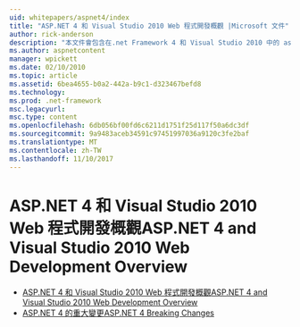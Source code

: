```yaml
---
uid: whitepapers/aspnet4/index
title: "ASP.NET 4 和 Visual Studio 2010 Web 程式開發概觀 |Microsoft 文件"
author: rick-anderson
description: "本文件會包含在.net Framework 4 和 Visual Studio 2010 中的 asp.net 提供許多新功能的概觀。"
ms.author: aspnetcontent
manager: wpickett
ms.date: 02/10/2010
ms.topic: article
ms.assetid: 6bea4655-b0a2-442a-b9c1-d323467befd8
ms.technology: 
ms.prod: .net-framework
msc.legacyurl: 
msc.type: content
ms.openlocfilehash: 6db056bf00fd6c6211d1751f25d117f50a6dc3df
ms.sourcegitcommit: 9a9483aceb34591c97451997036a9120c3fe2baf
ms.translationtype: MT
ms.contentlocale: zh-TW
ms.lasthandoff: 11/10/2017
---
```

<a name="aspnet-4-and-visual-studio-2010-web-development-overview"></a><span data-ttu-id="785d3-103">ASP.NET 4 和 Visual Studio 2010 Web 程式開發概觀</span><span class="sxs-lookup"><span data-stu-id="785d3-103">ASP.NET 4 and Visual Studio 2010 Web Development Overview</span></span>
====================
- [<span data-ttu-id="785d3-104">ASP.NET 4 和 Visual Studio 2010 Web 程式開發概觀</span><span class="sxs-lookup"><span data-stu-id="785d3-104">ASP.NET 4 and Visual Studio 2010 Web Development Overview</span></span>](overview.md)
- [<span data-ttu-id="785d3-105">ASP.NET 4 的重大變更</span><span class="sxs-lookup"><span data-stu-id="785d3-105">ASP.NET 4 Breaking Changes</span></span>](breaking-changes.md)
